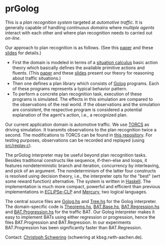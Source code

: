 prGolog
=======

This is a *plan recognition system* targeted at *automotive traffic*.
It is generally capable of handling *continuous domains* where *multiple agents*
interact with each other and where plan recognition needs to carried out
*on-line*.

Our approach to plan recognition is as follows.
(See this [paper][CogRob-2012] and these [slides][CogRob-2012-slides] for
details.)

* First the domain is modeled in terms of a [situation calculus][SitCalc] basic
  action theory which basically defines the available primitive actions and
  fluents.
  (This [paper][Commonsense-2013] and these [slides][Commonsense-2013-slides]
  present our theory for reasoning about traffic situations.)
* Then one defines a plan library which consists of [Golog][Golog] programs.
  Each of these programs represents a typical behavior pattern.
* To perform a concrete plan recognition task, execution of these programs is
  simulated.
  The effects in this simulation are compared to the observations of the real
  world.
  If the observations and the simulation are consistent, the respective program
  is considered a potential explanation of the agent's action, i.e., a
  recognized plan.

Our current application domain is automotive traffic.
We use [TORCS][TORCS] as driving simulation.
It transmits observations to the plan recognition twice a second.
The modifications to TORCS can be found in [this repository][TORCS-robots].
For testing purposes, observations can be recorded and replayed (using
[src/replay.c](src/replay.c)).

The prGolog interpreter may be useful beyond plan recognition tasks.
Besides traditional constructs like sequence, if-then-else and loops, it
features nondeterministic branch and iteration, concurrency by interleaving,
and pick of an argument.
The nondeterminism of the latter four constructs is resolved using decision
theory, i.e., the interpreter opts for the "best" (wrt some reward function)
alternative.
The system is written in [Haskell][Haskell].
The implementation is much more compact, powerful and efficient than previous
implementations in [ECLiPSe-CLP][ECLiPSe] and [Mercury][Mercury], two logical
languages.

The central source files are [Golog.hs](src/Interpreter/Golog.hs) and
[Tree.hs](src/Interpreter/Tree.hs) for the Golog interpreter.
The domain-specific code is
[Theorems.hs](src/RSTC/Theorems.hs),
[BAT.Base.hs](src/RSTC/BAT.Base.hs),
[BAT.Regression.hs](src/RSTC/BAT/Regression.hs) and
[BAT.Progression.hs](src/RSTC/BAT/Progression.hs) for the traffic BAT.
Our Golog interpreter makes it easy to implement BATs using either regression
or progression, hence the files BAT.Progression and BAT.Regression.
In our experiments BAT.Progression has been significantly faster than
BAT.Regression.

Contact: [Christoph Schwering][Schwering] (schwering at kbsg.rwth-aachen.de).


[SitCalc]: http://en.wikipedia.org/wiki/Situation_calculus
[Golog]: http://www.cs.toronto.edu/cogrobo/main/
[CogRob-2012]: http://www-kbsg.informatik.rwth-aachen.de/~schwering/CogRob-2012/paper.pdf
[CogRob-2012-slides]: http://www-kbsg.informatik.rwth-aachen.de/~schwering/CogRob-2012/slides.html
[Commonsense-2013]: http://www-kbsg.informatik.rwth-aachen.de/~schwering/Commonsense-2013/paper.pdf
[Commonsense-2013-slides]: http://www-kbsg.informatik.rwth-aachen.de/~schwering/Commonsense-2013/slides.html
[Schwering]: http://www.kbsg.rwth-aachen.de/~schwering/
[Haskell]: http://www.haskell.org/
[ECLiPSe]: http://www.eclipseclp.org/
[Mercury]: http://www.mercurylang.org/
[TORCS]: http://torcs.sourceforge.net/
[TORCS-robots]: https://github.com/schwering/torcs-drivers

